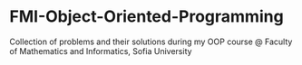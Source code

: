 # FMI-Object-Oriented-Programming
Collection of problems and their solutions during my OOP course @ Faculty of Mathematics and Informatics, Sofia University
